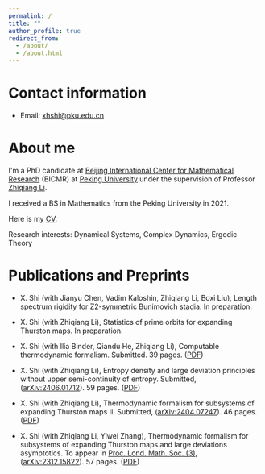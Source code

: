 ```yaml
---
permalink: /
title: ""
author_profile: true
redirect_from: 
  - /about/
  - /about.html
---
```


Contact information
===================

- Email: <xhshi@pku.edu.cn>


About me
========

I'm a PhD candidate at [Beijing International Center for Mathematical Research](https://bicmr.pku.edu.cn) (BICMR) at [Peking University](https://english.pku.edu.cn) under the supervision of Professor [Zhiqiang Li](https://www.math.pku.edu.cn/teachers/lizq/). 

I received a BS in Mathematics from the Peking University in 2021.

Here is my [CV](../files/cv_sxh.pdf).

Research interests: Dynamical Systems, Complex Dynamics, Ergodic Theory


Publications and Preprints
==========================


- X. Shi (with Jianyu Chen, Vadim Kaloshin, Zhiqiang Li, Boxi Liu), Length spectrum rigidity for Z2-symmetric Bunimovich stadia. In preparation.

- X. Shi (with Zhiqiang Li), Statistics of prime orbits for expanding Thurston maps. In preparation.

- X. Shi (with Ilia Binder, Qiandu He, Zhiqiang Li), Computable thermodynamic formalism. Submitted. 39 pages. ([PDF](../files/Publication/Computability/main.pdf))

- X. Shi (with Zhiqiang Li), Entropy density and large deviation principles without upper semi-continuity of entropy. Submitted, ([arXiv:2406.01712](https://arxiv.org/abs/2406.01712)). 59 pages. ([PDF](../files/Publication/Ergodic_Theory_of_Subsystems/III_Level-2_LDP/Arxiv.pdf))

- X. Shi (with Zhiqiang Li), Thermodynamic formalism for subsystems of expanding Thurston maps II. Submitted, ([arXiv:2404.07247](https://arxiv.org/abs/2404.07247)). 46 pages. ([PDF](../files/Publication/Ergodic_Theory_of_Subsystems/II_Uniqueness/Arxiv.pdf))

- X. Shi (with Zhiqiang Li, Yiwei Zhang), Thermodynamic formalism for subsystems of expanding Thurston maps and large deviations asymptotics. To appear in [Proc. Lond. Math. Soc. (3)](https://londmathsoc.onlinelibrary.wiley.com/journal/1460244x), ([arXiv:2312.15822](https://arxiv.org/abs/2312.15822)). 57 pages. ([PDF](../files/Publication/Ergodic_Theory_of_Subsystems/I_Existence_and_LDA/Arxiv.pdf))
